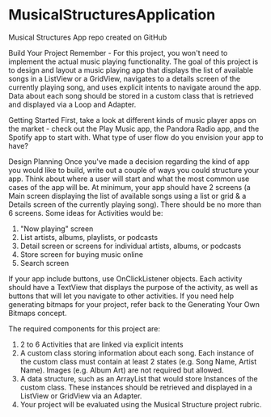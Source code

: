 # MusicalStructuresApplication
Musical Structures App repo created on GitHub

Build Your Project
Remember - For this project, you won't need to implement the actual music playing functionality.
The goal of this project is to design and layout a music playing app that displays the list of available songs in a ListView or a GridView, navigates to a details screen of the currently playing song, and uses explicit intents to navigate around the app.
Data about each song should be stored in a custom class that is retrieved and displayed via a Loop and Adapter.

Getting Started
First, take a look at different kinds of music player apps on the market - check out the Play Music app, the Pandora Radio app, and the Spotify app to start with.
What type of user flow do you envision your app to have?

Design Planning
Once you've made a decision regarding the kind of app you would like to build, write out a couple of ways you could structure your app. Think about where a user will start and what the most common use cases of the app will be.
At minimum, your app should have 2 screens (a Main screen displaying the list of available songs using a list or grid & a Details screen of the currently playing song). There should be no more than 6 screens.
Some ideas for Activities would be:
1. "Now playing" screen
2. List artists, albums, playlists, or podcasts
3. Detail screen or screens for individual artists, albums, or podcasts
4. Store screen for buying music online
5. Search screen

If your app include buttons, use OnClickListener objects. Each activity should have a TextView that displays the purpose of the activity, as well as buttons that will let you navigate to other activities.
If you need help generating bitmaps for your project, refer back to the Generating Your Own Bitmaps concept.

The required components for this project are:
1. 2 to 6 Activities that are linked via explicit intents
2. A custom class storing information about each song. Each instance of the custom class must contain at least 2 states (e.g. Song Name, Artist Name). Images (e.g. Album Art) are not required but allowed.
3. A data structure, such as an ArrayList that would store Instances of the custom class. These instances should be retrieved and displayed in a ListView or GridView via an Adapter.
4. Your project will be evaluated using the Musical Structure project rubric.
